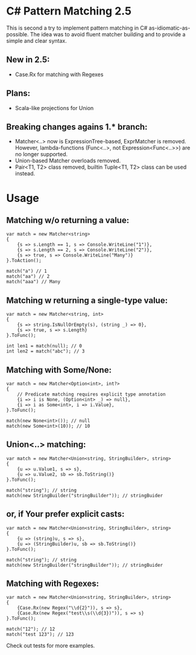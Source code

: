 C# Pattern Matching 2.5
=======================

This is second a try to implement pattern matching in C# as-idiomatic-as-possible. The
idea was to avoid fluent matcher building and to provide a simple and clear
syntax.

New in 2.5:
-----------
- Case.Rx for matching with Regexes

Plans:
------
- Scala-like projections for Union

Breaking changes agains 1.* branch:
-----------------------------------
- Matcher<..> now is ExpressionTree-based, ExprMatcher is removed. However,
lambda-functions (Func<..>, not Expression<Func<..>>) are no longer supported.
- Union-based Matcher overloads removed.
- Pair<T1, T2> class removed, builtin Tuple<T1, T2> class can be used instead.


Usage
=====

Matching w/o returning a value:
-------------------------------

~~~~~~~~~~~~~~~~~~~~~~~~~~~~~~~~~~~~~~~~~~~~~~~~~~~~~~~~~~~~~~~~~~~~~~~~~~~~~~~~
var match = new Matcher<string>
{
    {s => s.Length == 1, s => Console.WriteLine("1")},
    {s => s.Length == 2, s => Console.WriteLine("2")},
    {s => true, s => Console.WriteLine("Many")}
}.ToAction();

match("a") // 1
match("aa") // 2
match("aaa") // Many
~~~~~~~~~~~~~~~~~~~~~~~~~~~~~~~~~~~~~~~~~~~~~~~~~~~~~~~~~~~~~~~~~~~~~~~~~~~~~~~~

Matching w returning a single-type value:
-----------------------------------------

~~~~~~~~~~~~~~~~~~~~~~~~~~~~~~~~~~~~~~~~~~~~~~~~~~~~~~~~~~~~~~~~~~~~~~~~~~~~~~~~
var match = new Matcher<string, int>
{
    {s => string.IsNullOrEmpty(s), (string _) => 0},
    {s => true, s => s.Length}
}.ToFunc();

int len1 = match(null); // 0
int len2 = match("abc"); // 3
~~~~~~~~~~~~~~~~~~~~~~~~~~~~~~~~~~~~~~~~~~~~~~~~~~~~~~~~~~~~~~~~~~~~~~~~~~~~~~~~

Matching with Some/None:
------------------------

~~~~~~~~~~~~~~~~~~~~~~~~~~~~~~~~~~~~~~~~~~~~~~~~~~~~~~~~~~~~~~~~~~~~~~~~~~~~~~~~
var match = new Matcher<Option<int>, int?>
{
    // Predicate matching requires explicit type annotation
    {i => i is None, (Option<int> _) => null},
    {i => i as Some<int>, i => i.Value},
}.ToFunc();

match(new None<int>()); // null
match(new Some<int>(10)); // 10
~~~~~~~~~~~~~~~~~~~~~~~~~~~~~~~~~~~~~~~~~~~~~~~~~~~~~~~~~~~~~~~~~~~~~~~~~~~~~~~~

Union<..> matching:
-------------------

~~~~~~~~~~~~~~~~~~~~~~~~~~~~~~~~~~~~~~~~~~~~~~~~~~~~~~~~~~~~~~~~~~~~~~~~~~~~~~~~
var match = new Matcher<Union<string, StringBuilder>, string>
{
    {u => u.Value1, s => s},
    {u => u.Value2, sb => sb.ToString()}
}.ToFunc();

match("string"); // string
match(new StringBuilder("stringBuilder")); // stringBuider
~~~~~~~~~~~~~~~~~~~~~~~~~~~~~~~~~~~~~~~~~~~~~~~~~~~~~~~~~~~~~~~~~~~~~~~~~~~~~~~~

or, if Your prefer explicit casts:
----------------------------------

~~~~~~~~~~~~~~~~~~~~~~~~~~~~~~~~~~~~~~~~~~~~~~~~~~~~~~~~~~~~~~~~~~~~~~~~~~~~~~~~
var match = new Matcher<Union<string, StringBuilder>, string>
{
    {u => (string)u, s => s},
    {u => (StringBuilder)u, sb => sb.ToString()}
}.ToFunc();

match("string"); // string
match(new StringBuilder("stringBuilder")); // stringBuider
~~~~~~~~~~~~~~~~~~~~~~~~~~~~~~~~~~~~~~~~~~~~~~~~~~~~~~~~~~~~~~~~~~~~~~~~~~~~~~~~

Matching with Regexes:
----------------------

~~~~~~~~~~~~~~~~~~~~~~~~~~~~~~~~~~~~~~~~~~~~~~~~~~~~~~~~~~~~~~~~~~~~~~~~~~~~~~~~
var match = new Matcher<Union<string, StringBuilder>, string>
{
    {Case.Rx(new Regex("\\d{2}")), s => s},
    {Case.Rx(new Regex("test\\s(\\d{3})")), s => s}
}.ToFunc();

match("12"); // 12
match("test 123"); // 123
~~~~~~~~~~~~~~~~~~~~~~~~~~~~~~~~~~~~~~~~~~~~~~~~~~~~~~~~~~~~~~~~~~~~~~~~~~~~~~~~


Check out tests for more examples.

